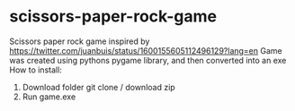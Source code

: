 # scissors-paper-rock-game
Scissors paper rock game inspired by https://twitter.com/juanbuis/status/1600155605112496129?lang=en
Game was created using pythons pygame library, and then converted into an exe
How to install:
  1. Download folder git clone / download zip
  2. Run game.exe 

